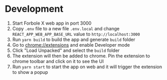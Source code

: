 # Development

1. Start Forbole X web app in port 3000
2. Copy `.env` file to a new file `.env.local` and change `REACT_APP_WEB_APP_BASE_URL` value to `http://localhost:3000`
3. Run `yarn build` to build the app and generate `build` folder
4. Go to [chrome://extensions](chrome://extensions) and enable Developer mode
5. Click "Load Unpacked" and select the `build` folder
6. The extension will then be added to chrome. Pin the extension to chrome toolbar and click on it to see the UI
7. Run `yarn start` to start the app on web and it will trigger the extension to show a popup
